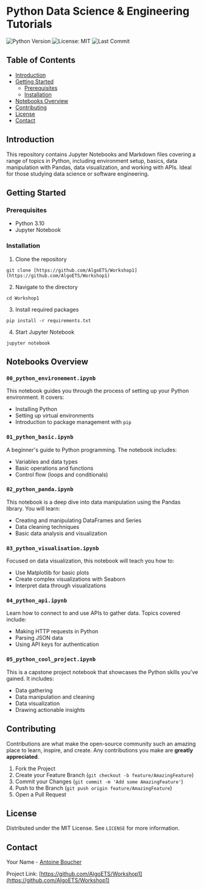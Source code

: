 # Python Data Science & Engineering Tutorials

![Python Version](https://img.shields.io/badge/Python-3.10-blue)
![License: MIT](https://img.shields.io/badge/License-MIT-green.svg)
![Last Commit](https://img.shields.io/github/last-commit/AlgoETS/Workshop1)

## Table of Contents

- [Introduction](#introduction)
- [Getting Started](#getting-started)
  - [Prerequisites](#prerequisites)
  - [Installation](#installation)
- [Notebooks Overview](#notebooks-overview)
- [Contributing](#contributing)
- [License](#license)
- [Contact](#contact)

## Introduction

This repository contains Jupyter Notebooks and Markdown files covering a range of topics in Python, including environment setup, basics, data manipulation with Pandas, data visualization, and working with APIs. Ideal for those studying data science or software engineering.

## Getting Started

### Prerequisites

- Python 3.10
- Jupyter Notebook

### Installation

1. Clone the repository
   
```
git clone [https://github.com/AlgoETS/Workshop1](https://github.com/AlgoETS/Workshop1)
```

2. Navigate to the directory

```
cd Workshop1
```

3. Install required packages

```
pip install -r requirements.txt
```

4. Start Jupyter Notebook

```
jupyter notebook
```


## Notebooks Overview

### `00_python_environement.ipynb`

This notebook guides you through the process of setting up your Python environment. It covers:

- Installing Python
- Setting up virtual environments
- Introduction to package management with `pip`

### `01_python_basic.ipynb`

A beginner's guide to Python programming. The notebook includes:

- Variables and data types
- Basic operations and functions
- Control flow (loops and conditionals)

### `02_python_panda.ipynb`

This notebook is a deep dive into data manipulation using the Pandas library. You will learn:

- Creating and manipulating DataFrames and Series
- Data cleaning techniques
- Basic data analysis and visualization

### `03_python_visualisation.ipynb`

Focused on data visualization, this notebook will teach you how to:

- Use Matplotlib for basic plots
- Create complex visualizations with Seaborn
- Interpret data through visualizations

### `04_python_api.ipynb`

Learn how to connect to and use APIs to gather data. Topics covered include:

- Making HTTP requests in Python
- Parsing JSON data
- Using API keys for authentication

### `05_python_cool_project.ipynb`

This is a capstone project notebook that showcases the Python skills you've gained. It includes:

- Data gathering
- Data manipulation and cleaning
- Data visualization
- Drawing actionable insights

## Contributing

Contributions are what make the open-source community such an amazing place to learn, inspire, and create. Any contributions you make are **greatly appreciated**.

1. Fork the Project
2. Create your Feature Branch (`git checkout -b feature/AmazingFeature`)
3. Commit your Changes (`git commit -m 'Add some AmazingFeature'`)
4. Push to the Branch (`git push origin feature/AmazingFeature`)
5. Open a Pull Request

## License

Distributed under the MIT License. See `LICENSE` for more information.

## Contact

Your Name - [Antoine Boucher](mailto:antoine.boucher@ens.etsmtl.ca)

Project Link: [https://github.com/AlgoETS/Workshop1](https://github.com/AlgoETS/Workshop1)

